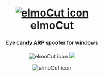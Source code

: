 <h1 align="center">
  <br>
  <a href="https://github.com/elmoiv/elmocut"><img src="https://github.com/elmoiv/elmocut/blob/main/data/icon.png" alt="elmoCut icon"></a>
  <br>
  elmoCut
  <br>
</h1>
<h4 align="center">Eye candy ARP spoofer for windows</h4>

<p align=center>
  <img src="https://img.shields.io/github/downloads/elmoiv/elmocut/total.svg" alt="elmoCut icon">
  <a target="_blank" href="LICENSE" title="License: MIT"><img src="https://img.shields.io/badge/License-MIT-blue.svg"></a>
</p>
<p align=center>
  <img src="https://github.com/elmoiv/elmocut/blob/main/data/preview.png" alt="elmoCut icon">
</p>
